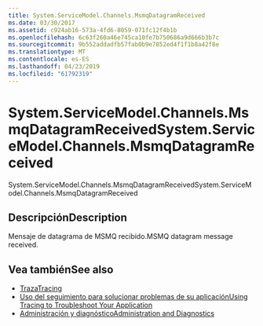 ```yaml
---
title: System.ServiceModel.Channels.MsmqDatagramReceived
ms.date: 03/30/2017
ms.assetid: c924ab16-573a-4fd6-8059-071fc12f4b1b
ms.openlocfilehash: 6c63f260a46e745ca10fe7b750686a9d666b3b7c
ms.sourcegitcommit: 9b552addadfb57fab0b9e7852ed4f1f1b8a42f8e
ms.translationtype: MT
ms.contentlocale: es-ES
ms.lasthandoff: 04/23/2019
ms.locfileid: "61792319"
---
```

# <a name="systemservicemodelchannelsmsmqdatagramreceived"></a><span data-ttu-id="a2d02-102">System.ServiceModel.Channels.MsmqDatagramReceived</span><span class="sxs-lookup"><span data-stu-id="a2d02-102">System.ServiceModel.Channels.MsmqDatagramReceived</span></span>
<span data-ttu-id="a2d02-103">System.ServiceModel.Channels.MsmqDatagramReceived</span><span class="sxs-lookup"><span data-stu-id="a2d02-103">System.ServiceModel.Channels.MsmqDatagramReceived</span></span>  
  
## <a name="description"></a><span data-ttu-id="a2d02-104">Descripción</span><span class="sxs-lookup"><span data-stu-id="a2d02-104">Description</span></span>  
 <span data-ttu-id="a2d02-105">Mensaje de datagrama de MSMQ recibido.</span><span class="sxs-lookup"><span data-stu-id="a2d02-105">MSMQ datagram message received.</span></span>  
  
## <a name="see-also"></a><span data-ttu-id="a2d02-106">Vea también</span><span class="sxs-lookup"><span data-stu-id="a2d02-106">See also</span></span>

- [<span data-ttu-id="a2d02-107">Traza</span><span class="sxs-lookup"><span data-stu-id="a2d02-107">Tracing</span></span>](../../../../../docs/framework/wcf/diagnostics/tracing/index.md)
- [<span data-ttu-id="a2d02-108">Uso del seguimiento para solucionar problemas de su aplicación</span><span class="sxs-lookup"><span data-stu-id="a2d02-108">Using Tracing to Troubleshoot Your Application</span></span>](../../../../../docs/framework/wcf/diagnostics/tracing/using-tracing-to-troubleshoot-your-application.md)
- [<span data-ttu-id="a2d02-109">Administración y diagnóstico</span><span class="sxs-lookup"><span data-stu-id="a2d02-109">Administration and Diagnostics</span></span>](../../../../../docs/framework/wcf/diagnostics/index.md)
